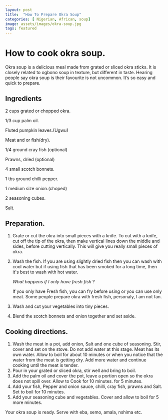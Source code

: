 ```yaml
---
layout: post
title:  "How To Prepare Okra Soup"
categories: [ Nigerian, African, soup]
image: assets/images/okra-soup.jpg
tags: featured
---
```


# How to cook okra soup. 

Okra soup is a delicious meal made from grated or sliced okra sticks. It is closely related to ogbono soup in texture, but different in taste. Hearing people say okra soup is their favourite is not uncommon. It’s so easy and quick to prepare. 

## Ingredients 

2 cups grated or chopped okra.

1/3 cup palm oil.

Fluted pumpkin leaves.(Ugwu) 

Meat and or fish(dry).

1/4 ground cray fish (optional) 

Prawns, dried (optional) 

4 small scotch bonnets. 

1 tbs ground chilli pepper. 

1 medium size onion.(choped)

2 seasoning cubes. 

Salt. 

## Preparation. 

1. Grate or cut the okra into small pieces with a knife. To cut with a knife, cut off the tip of the okra, then make vertical lines down the middle and sides, before cutting vertically. This will give you really small pieces of okra. 
2. Wash the fish. If you are using slightly dried fish then you can wash with cool water
   but if using fish that has been smoked for a long time, then it's best to wash with hot water. 
   
   _What happens if I only have fresh fish_ ? 
   
   If you only have Fresh fish, you can fry before using or you can use only meat. Some people prepare okra with fresh fish, personaly, I am not fan. 
1. Wash and cut your vegetables into tiny pieces.
2. Blend the scotch bonnets and onion together and set aside. 

## Cooking directions. 

1. Wash the meat in a pot, add onion, Salt and one cube of seasoning. 
   Stir, cover and set on the stove. Do not add water at this stage. Meat has its own water. 
   Allow to boil for about 10 minutes or when you notice that the water from the meat is getting dry. Add more water and continue cooking until the meat is tender. 
2. Pour in your grated or sliced okra,  stir well and bring to boil.
3. Add the palm oil and cover the pot, leave a portion open
   so the okra does not spill over. Allow to Cook for 10 minutes. for 5 minutes. 
4. Add your fish, Pepper and onion sauce, chilli, cray fish,
   prawns and Salt. Set to boil for 10 minutes. 
5. Add your seasoning cube and vegetables. Cover and allow to boil for 5 more minutes. 

Your okra soup is ready. Serve with eba, semo, amala, nshima etc. 




